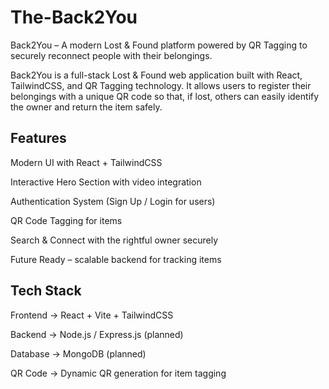 # The-Back2You
Back2You – A modern Lost &amp; Found platform powered by QR Tagging to securely reconnect people with their belongings.

Back2You is a full-stack Lost & Found web application built with React, TailwindCSS, and QR Tagging technology.
It allows users to register their belongings with a unique QR code so that, if lost, others can easily identify the owner and return the item safely.

 ## Features

Modern UI with React + TailwindCSS

Interactive Hero Section with video integration

Authentication System (Sign Up / Login for users)

QR Code Tagging for items

Search & Connect with the rightful owner securely

Future Ready – scalable backend for tracking items



## Tech Stack

Frontend → React + Vite + TailwindCSS

Backend → Node.js / Express.js (planned)

Database → MongoDB (planned)

QR Code → Dynamic QR generation for item tagging

